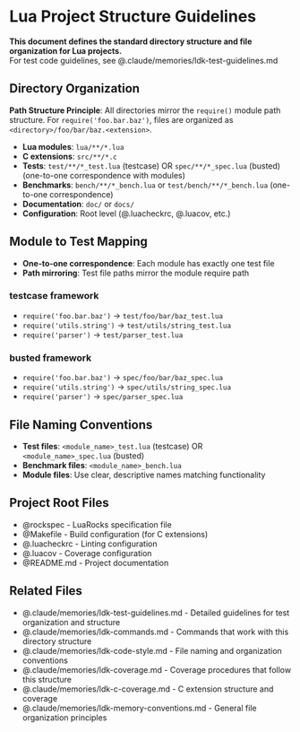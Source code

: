 # Lua Project Structure Guidelines

**This document defines the standard directory structure and file organization for Lua projects.**  
For test code guidelines, see @.claude/memories/ldk-test-guidelines.md

## Directory Organization

**Path Structure Principle**: All directories mirror the `require()` module path structure. For `require('foo.bar.baz')`, files are organized as `<directory>/foo/bar/baz.<extension>`.

- **Lua modules**: `lua/**/*.lua`
- **C extensions**: `src/**/*.c`
- **Tests**: `test/**/*_test.lua` (testcase) OR `spec/**/*_spec.lua` (busted) (one-to-one correspondence with modules)
- **Benchmarks**: `bench/**/*_bench.lua` or `test/bench/**/*_bench.lua` (one-to-one correspondence)
- **Documentation**: `doc/` or `docs/`
- **Configuration**: Root level (@.luacheckrc, @.luacov, etc.)

## Module to Test Mapping
- **One-to-one correspondence**: Each module has exactly one test file
- **Path mirroring**: Test file paths mirror the module require path

### testcase framework
- `require('foo.bar.baz')` → `test/foo/bar/baz_test.lua`
- `require('utils.string')` → `test/utils/string_test.lua`  
- `require('parser')` → `test/parser_test.lua`

### busted framework  
- `require('foo.bar.baz')` → `spec/foo/bar/baz_spec.lua`
- `require('utils.string')` → `spec/utils/string_spec.lua`
- `require('parser')` → `spec/parser_spec.lua`

## File Naming Conventions
- **Test files**: `<module_name>_test.lua` (testcase) OR `<module_name>_spec.lua` (busted)
- **Benchmark files**: `<module_name>_bench.lua`
- **Module files**: Use clear, descriptive names matching functionality

## Project Root Files
- @rockspec - LuaRocks specification file
- @Makefile - Build configuration (for C extensions)
- @.luacheckrc - Linting configuration
- @.luacov - Coverage configuration
- @README.md - Project documentation

## Related Files
- @.claude/memories/ldk-test-guidelines.md - Detailed guidelines for test organization and structure
- @.claude/memories/ldk-commands.md - Commands that work with this directory structure
- @.claude/memories/ldk-code-style.md - File naming and organization conventions
- @.claude/memories/ldk-coverage.md - Coverage procedures that follow this structure
- @.claude/memories/ldk-c-coverage.md - C extension structure and coverage
- @.claude/memories/ldk-memory-conventions.md - General file organization principles
